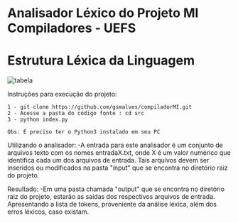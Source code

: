 
# Analisador Léxico do Projeto MI Compiladores - UEFS

# Estrutura Léxica da Linguagem

![tabela](https://user-images.githubusercontent.com/32742743/111238261-81f86500-85d5-11eb-9d14-6a7f528af8b5.PNG)

Instruções para execução do projeto:
```
1 - git clone https://github.com/gsmalves/compiladorMI.git
2 - Acesse a pasta do código fonte : cd src
3 - python index.py

Obs: É preciso ter o Python3 instalado em seu PC
```
Utilizando o analisador:
 -A entrada para este analisador é um conjunto de arquivos texto com os nomes entradaX.txt, onde X é um
  valor numérico que identifica cada um dos arquivos de entrada. Tais arquivos devem ser inseridos ou modificados
  na pasta "input" que se encontra no diretório raiz do projeto.

Resultado: 
 -Em uma pasta chamada "output" que se encontra no diretório raiz do projeto, estarão as saídas dos respectivos
  arquivos de entrada. Apresentando a lista de tokens, proveniente da análise léxica, além dos erros léxicos, caso existam.
